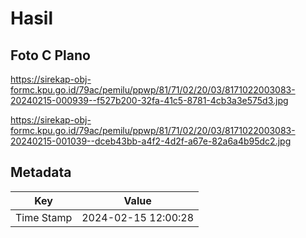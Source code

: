 # Hasil

## Foto C Plano

https://sirekap-obj-formc.kpu.go.id/79ac/pemilu/ppwp/81/71/02/20/03/8171022003083-20240215-000939--f527b200-32fa-41c5-8781-4cb3a3e575d3.jpg

https://sirekap-obj-formc.kpu.go.id/79ac/pemilu/ppwp/81/71/02/20/03/8171022003083-20240215-001039--dceb43bb-a4f2-4d2f-a67e-82a6a4b95dc2.jpg


## Metadata

| Key        | Value               |
| ---------- | ------------------- |
| Time Stamp | 2024-02-15 12:00:28 |



